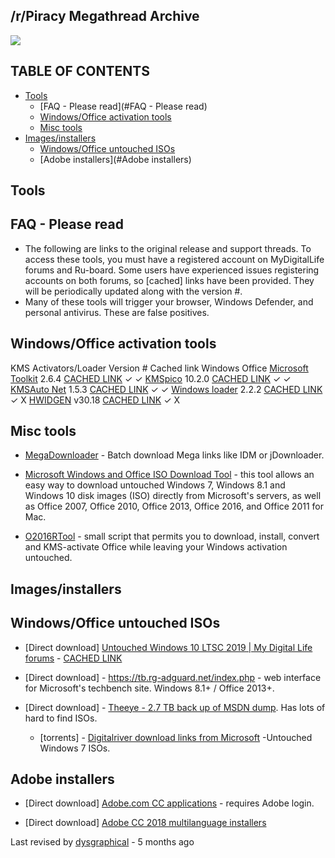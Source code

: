 ## /r/Piracy Megathread Archive
![](https://raw.githubusercontent.com/aaronthecodpro/Reddit-Piracy-Megathread/master/data/redditprivacy.png)

## TABLE OF CONTENTS
- [Tools](#Tools)
	- [FAQ - Please read](#FAQ - Please read)
	- [Windows/Office activation tools](#)
	- [Misc tools](#)
- [Images/installers](#)
	- [Windows/Office untouched ISOs](#)
	- [Adobe installers](#Adobe installers)

## Tools

## FAQ - Please read
- The following are links to the original release and support threads. To access these tools, you must have a registered account on MyDigitalLife forums and Ru-board. Some users have experienced issues registering accounts on both forums, so [cached] links have been provided. They will be periodically updated along with the version #.
- Many of these tools will trigger your browser, Windows Defender, and personal antivirus. These are false positives.

 
## Windows/Office activation tools
KMS Activators/Loader 	Version # 	Cached link 	Windows 	Office
[Microsoft Toolkit](https://forums.mydigitallife.info/threads/28669-Microsoft-Toolkit-Official-KMS-Solution-for-Microsoft-Products) 	2.6.4 	[CACHED LINK](https://drive.google.com/file/d/133PlVIchdsPbD5rdjBddLkRlQwNIVwzT/view)	✓ 	✓
[KMSpico](https://forums.mydigitallife.info/threads/65739-KMSpico-Official-Thread) 	10.2.0 	[CACHED LINK](https://drive.google.com/file/d/1XDD3a0jffjJPk7K5f3n1RjFXQzJB0v1f/view) 	✓ 	✓
[KMSAuto Net](http://forum.ru-board.com/topic.cgi?forum=2&topic=5559#1) 	1.5.3 	[CACHED LINK](https://drive.google.com/file/d/1fAlF8K4_FJfjLvXgkIGp0XmCDXll148H/view)	✓ 	✓
[Windows loader](https://forums.mydigitallife.info/threads/58464-Windows-Loader-Download) 	2.2.2 	[CACHED LINK](https://drive.google.com/file/d/1qcLeyshfBWgd8Y4M8t9Xkjtrs7pzgWti/view) 	✓ 	X
[HWIDGEN](https://www.nsaneforums.com/topic/312871-windows-10-digital-license-hwid-kms38%E2%84%A2-generation/) 	v30.18 	[CACHED LINK](https://drive.google.com/file/d/1FEhXUWIpfpU8IVEzx92c5MVcALIUfXQJ/view?usp=sharing) 	✓ 	X

 
## Misc tools

- [MegaDownloader](http://megadownloaderapp.blogspot.com/2013/02/download-links-english.html) - Batch download Mega links like IDM or jDownloader.

- [Microsoft Windows and Office ISO Download Tool](https://www.heidoc.net/joomla/technology-science/microsoft/67-microsoft-windows-and-office-iso-download-tool) - this tool allows an easy way to download untouched Windows 7, Windows 8.1 and Windows 10 disk images (ISO) directly from Microsoft's servers, as well as Office 2007, Office 2010, Office 2013, Office 2016, and Office 2011 for Mac.

- [O2016RTool](https://drive.google.com/file/d/1sHh3KSxRmcAi2LUMSUr0P-RVULi2P-Jh/view) - small script that permits you to download, install, convert and KMS-activate Office while leaving your Windows activation untouched.

## Images/installers

## Windows/Office untouched ISOs

- [Direct download] [Untouched Windows 10 LTSC 2019 | My Digital Life forums](https://forums.mydigitallife.net/threads/info-discussion-downloads-windows-10-resumed-1809-final-build-17763-1-pc-rs5.77945/page-56#post-1468014) - [CACHED LINK](https://drive.google.com/file/d/1Jd79RCFIUQtrhjyAIprd9-sDfTXPfXcN/view?usp=sharing)

- [Direct download] - https://tb.rg-adguard.net/index.php - web interface for Microsoft's techbench site. Windows 8.1+ / Office 2013+.

- [Direct download] - [Theeye - 2.7 TB back up of MSDN dump](https://the-eye.eu/public/MSDN/). Has lots of hard to find ISOs.
	- [torrents] - [Digitalriver download links from Microsoft](http://mirror.corenoc.de/digitalrivercontent.net/) -Untouched Windows 7 ISOs.

## Adobe installers

- [Direct download] [Adobe.com CC applications](https://helpx.adobe.com/creative-cloud/kb/creative-cloud-apps-download.html) - requires Adobe login.

- [Direct download] [Adobe CC 2018 multilanguage installers](http://prodesigntools.com/adobe-cc-2018-direct-download-links.html)

Last revised by [dysgraphical](https://www.reddit.com/user/dysgraphical) - 5 months ago